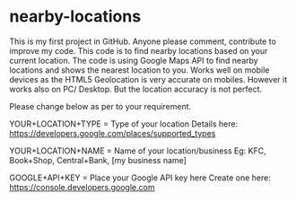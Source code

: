 # nearby-locations
This is my first project in GitHub. Anyone please comment, contribute to improve my code. This code is to find nearby locations based on your current location. The code is using Google Maps API to find nearby locations and shows the nearest location to you. Works well on mobile devices as the HTML5 Geolocation is very accurate on mobiles. However it works also on PC/ Desktop. But the location accuracy is not perfect. 

Please change below as per to your requirement. 

YOUR+LOCATION+TYPE = Type of your location 
Details here: https://developers.google.com/places/supported_types

YOUR+LOCATION+NAME = Name of your location/business
Eg: KFC, Book+Shop, Central+Bank, [my business name]

GOOGLE+API+KEY = Place your Google API key here
Create one here: https://console.developers.google.com


